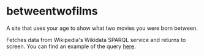 # betweentwofilms
A site that uses your age to show what two movies you were born between.

Fetches data from Wikipedia's Wikidata SPARQL service and returns to screen. You can find an example of the query [here](https://w.wiki/5LD).
